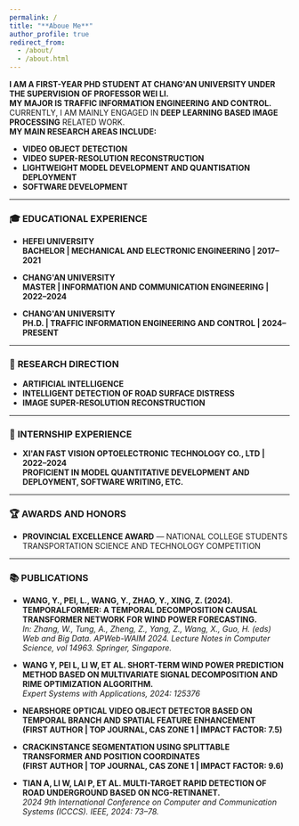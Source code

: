 ```yaml
---
permalink: /
title: "**Aboue Me**"
author_profile: true
redirect_from:
  - /about/
  - /about.html
---
```


**I AM A FIRST-YEAR PHD STUDENT AT CHANG'AN UNIVERSITY UNDER THE SUPERVISION OF PROFESSOR WEI LI.**  
**MY MAJOR IS TRAFFIC INFORMATION ENGINEERING AND CONTROL.**  
CURRENTLY, I AM MAINLY ENGAGED IN **DEEP LEARNING BASED IMAGE PROCESSING** RELATED WORK.  
**MY MAIN RESEARCH AREAS INCLUDE:**  
- **VIDEO OBJECT DETECTION**  
- **VIDEO SUPER-RESOLUTION RECONSTRUCTION**  
- **LIGHTWEIGHT MODEL DEVELOPMENT AND QUANTISATION DEPLOYMENT**  
- **SOFTWARE DEVELOPMENT**

---

### 🎓 **EDUCATIONAL EXPERIENCE**

- **HEFEI UNIVERSITY**  
  **BACHELOR | MECHANICAL AND ELECTRONIC ENGINEERING | 2017–2021**

- **CHANG'AN UNIVERSITY**  
  **MASTER | INFORMATION AND COMMUNICATION ENGINEERING | 2022–2024**

- **CHANG'AN UNIVERSITY**  
  **PH.D. | TRAFFIC INFORMATION ENGINEERING AND CONTROL | 2024–PRESENT**

---

### 🔬 **RESEARCH DIRECTION**

- **ARTIFICIAL INTELLIGENCE**  
- **INTELLIGENT DETECTION OF ROAD SURFACE DISTRESS**  
- **IMAGE SUPER-RESOLUTION RECONSTRUCTION**

---

### 💼 **INTERNSHIP EXPERIENCE**

- **XI'AN FAST VISION OPTOELECTRONIC TECHNOLOGY CO., LTD | 2022–2024**  
  **PROFICIENT IN MODEL QUANTITATIVE DEVELOPMENT AND DEPLOYMENT, SOFTWARE WRITING, ETC.**

---

### 🏆 **AWARDS AND HONORS**

- **PROVINCIAL EXCELLENCE AWARD** — NATIONAL COLLEGE STUDENTS TRANSPORTATION SCIENCE AND TECHNOLOGY COMPETITION

---

### 📚 **PUBLICATIONS**

- **WANG, Y., PEI, L., WANG, Y., ZHAO, Y., XING, Z. (2024). TEMPORALFORMER: A TEMPORAL DECOMPOSITION CAUSAL TRANSFORMER NETWORK FOR WIND POWER FORECASTING.**  
  *In: Zhang, W., Tung, A., Zheng, Z., Yang, Z., Wang, X., Guo, H. (eds) Web and Big Data. APWeb-WAIM 2024. Lecture Notes in Computer Science, vol 14963. Springer, Singapore.*  


- **WANG Y, PEI L, LI W, ET AL. SHORT-TERM WIND POWER PREDICTION METHOD BASED ON MULTIVARIATE SIGNAL DECOMPOSITION AND RIME OPTIMIZATION ALGORITHM.**  
  *Expert Systems with Applications, 2024: 125376*  


- **NEARSHORE OPTICAL VIDEO OBJECT DETECTOR BASED ON TEMPORAL BRANCH AND SPATIAL FEATURE ENHANCEMENT**  
  **(FIRST AUTHOR | TOP JOURNAL, CAS ZONE 1 | IMPACT FACTOR: 7.5)**

- **CRACKINSTANCE SEGMENTATION USING SPLITTABLE TRANSFORMER AND POSITION COORDINATES**  
  **(FIRST AUTHOR | TOP JOURNAL, CAS ZONE 1 | IMPACT FACTOR: 9.6)**

- **TIAN A, LI W, LAI P, ET AL. MULTI-TARGET RAPID DETECTION OF ROAD UNDERGROUND BASED ON NCG-RETINANET.**  
  *2024 9th International Conference on Computer and Communication Systems (ICCCS). IEEE, 2024: 73–78.*  

